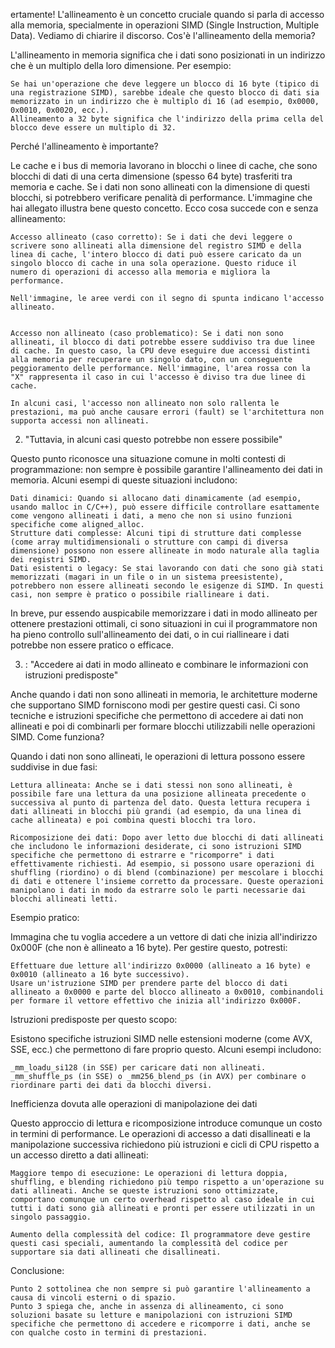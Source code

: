 ertamente! L'allineamento è un concetto cruciale quando si parla di accesso alla memoria, specialmente in operazioni SIMD (Single Instruction, Multiple Data). Vediamo di chiarire il discorso.
Cos'è l'allineamento della memoria?

L'allineamento in memoria significa che i dati sono posizionati in un indirizzo che è un multiplo della loro dimensione. Per esempio:

    Se hai un'operazione che deve leggere un blocco di 16 byte (tipico di una registrazione SIMD), sarebbe ideale che questo blocco di dati sia memorizzato in un indirizzo che è multiplo di 16 (ad esempio, 0x0000, 0x0010, 0x0020, ecc.).
    Allineamento a 32 byte significa che l'indirizzo della prima cella del blocco deve essere un multiplo di 32.

Perché l'allineamento è importante?

Le cache e i bus di memoria lavorano in blocchi o linee di cache, che sono blocchi di dati di una certa dimensione (spesso 64 byte) trasferiti tra memoria e cache. Se i dati non sono allineati con la dimensione di questi blocchi, si potrebbero verificare penalità di performance. L'immagine che hai allegato illustra bene questo concetto.
Ecco cosa succede con e senza allineamento:

    Accesso allineato (caso corretto): Se i dati che devi leggere o scrivere sono allineati alla dimensione del registro SIMD e della linea di cache, l'intero blocco di dati può essere caricato da un singolo blocco di cache in una sola operazione. Questo riduce il numero di operazioni di accesso alla memoria e migliora la performance.

    Nell'immagine, le aree verdi con il segno di spunta indicano l'accesso allineato.


    Accesso non allineato (caso problematico): Se i dati non sono allineati, il blocco di dati potrebbe essere suddiviso tra due linee di cache. In questo caso, la CPU deve eseguire due accessi distinti alla memoria per recuperare un singolo dato, con un conseguente peggioramento delle performance. Nell'immagine, l'area rossa con la "X" rappresenta il caso in cui l'accesso è diviso tra due linee di cache.

    In alcuni casi, l'accesso non allineato non solo rallenta le prestazioni, ma può anche causare errori (fault) se l'architettura non supporta accessi non allineati.

2. "Tuttavia, in alcuni casi questo potrebbe non essere possibile"

Questo punto riconosce una situazione comune in molti contesti di programmazione: non sempre è possibile garantire l'allineamento dei dati in memoria. Alcuni esempi di queste situazioni includono:

    Dati dinamici: Quando si allocano dati dinamicamente (ad esempio, usando malloc in C/C++), può essere difficile controllare esattamente come vengono allineati i dati, a meno che non si usino funzioni specifiche come aligned_alloc.
    Strutture dati complesse: Alcuni tipi di strutture dati complesse (come array multidimensionali o strutture con campi di diversa dimensione) possono non essere allineate in modo naturale alla taglia dei registri SIMD.
    Dati esistenti o legacy: Se stai lavorando con dati che sono già stati memorizzati (magari in un file o in un sistema preesistente), potrebbero non essere allineati secondo le esigenze di SIMD. In questi casi, non sempre è pratico o possibile riallineare i dati.

In breve, pur essendo auspicabile memorizzare i dati in modo allineato per ottenere prestazioni ottimali, ci sono situazioni in cui il programmatore non ha pieno controllo sull'allineamento dei dati, o in cui riallineare i dati potrebbe non essere pratico o efficace.

3. : "Accedere ai dati in modo allineato e combinare le informazioni con istruzioni predisposte"

Anche quando i dati non sono allineati in memoria, le architetture moderne che supportano SIMD forniscono modi per gestire questi casi. Ci sono tecniche e istruzioni specifiche che permettono di accedere ai dati non allineati e poi di combinarli per formare blocchi utilizzabili nelle operazioni SIMD.
Come funziona?

Quando i dati non sono allineati, le operazioni di lettura possono essere suddivise in due fasi:

    Lettura allineata: Anche se i dati stessi non sono allineati, è possibile fare una lettura da una posizione allineata precedente o successiva al punto di partenza del dato. Questa lettura recupera i dati allineati in blocchi più grandi (ad esempio, da una linea di cache allineata) e poi combina questi blocchi tra loro.

    Ricomposizione dei dati: Dopo aver letto due blocchi di dati allineati che includono le informazioni desiderate, ci sono istruzioni SIMD specifiche che permettono di estrarre e "ricomporre" i dati effettivamente richiesti. Ad esempio, si possono usare operazioni di shuffling (riordino) o di blend (combinazione) per mescolare i blocchi di dati e ottenere l'insieme corretto da processare. Queste operazioni manipolano i dati in modo da estrarre solo le parti necessarie dai blocchi allineati letti.

Esempio pratico:

Immagina che tu voglia accedere a un vettore di dati che inizia all'indirizzo 0x000F (che non è allineato a 16 byte). Per gestire questo, potresti:

    Effettuare due letture all'indirizzo 0x0000 (allineato a 16 byte) e 0x0010 (allineato a 16 byte successivo).
    Usare un'istruzione SIMD per prendere parte del blocco di dati allineato a 0x0000 e parte del blocco allineato a 0x0010, combinandoli per formare il vettore effettivo che inizia all'indirizzo 0x000F.

Istruzioni predisposte per questo scopo:

Esistono specifiche istruzioni SIMD nelle estensioni moderne (come AVX, SSE, ecc.) che permettono di fare proprio questo. Alcuni esempi includono:

    _mm_loadu_si128 (in SSE) per caricare dati non allineati.
    _mm_shuffle_ps (in SSE) o _mm256_blend_ps (in AVX) per combinare o riordinare parti dei dati da blocchi diversi.

Inefficienza dovuta alle operazioni di manipolazione dei dati

Questo approccio di lettura e ricomposizione introduce comunque un costo in termini di performance. Le operazioni di accesso a dati disallineati e la manipolazione successiva richiedono più istruzioni e cicli di CPU rispetto a un accesso diretto a dati allineati:

    Maggiore tempo di esecuzione: Le operazioni di lettura doppia, shuffling, e blending richiedono più tempo rispetto a un'operazione su dati allineati. Anche se queste istruzioni sono ottimizzate, comportano comunque un certo overhead rispetto al caso ideale in cui tutti i dati sono già allineati e pronti per essere utilizzati in un singolo passaggio.

    Aumento della complessità del codice: Il programmatore deve gestire questi casi speciali, aumentando la complessità del codice per supportare sia dati allineati che disallineati.

Conclusione:

    Punto 2 sottolinea che non sempre si può garantire l'allineamento a causa di vincoli esterni o di spazio.
    Punto 3 spiega che, anche in assenza di allineamento, ci sono soluzioni basate su letture e manipolazioni con istruzioni SIMD specifiche che permettono di accedere e ricomporre i dati, anche se con qualche costo in termini di prestazioni.